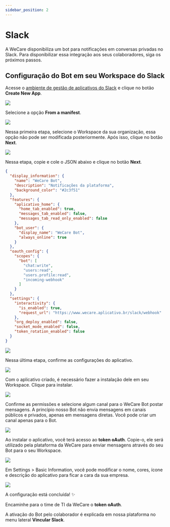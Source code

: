 ```yaml
---
sidebar_position: 2
---
```


# Slack

A WeCare disponibiliza um bot para notificações em conversas privadas no Slack. Para disponibilizar essa integração aos seus colaboradores, siga os próximos passos.

## Configuração do Bot em seu Workspace do Slack

Acesse o [ambiente de gestão de aplicativos do Slack](https://api.slack.com/apps/) e clique no botão **Create New App**.

![](/img/integracoes/slack/slack-1.png)

Selecione a opção **From a manifest**.

![](/img/integracoes/slack/slack-2.png)

Nessa primeira etapa, selecione o Workspace da sua organização, essa opção não pode ser modificada posteriormente. Após isso, clique no botão **Next**.

![](/img/integracoes/slack/slack-3.png)

Nessa etapa, copie e cole o JSON abaixo e clique no botão **Next**.

```json
{
  "display_information": {
    "name": "WeCare Bot",
    "description": "Notificações da plataforma",
    "background_color": "#2c3f51"
  },
  "features": {
    "aplicativo_home": {
      "home_tab_enabled": true,
      "messages_tab_enabled": false,
      "messages_tab_read_only_enabled": false
    },
    "bot_user": {
      "display_name": "WeCare Bot",
      "always_online": true
    }
  },
  "oauth_config": {
    "scopes": {
      "bot": [
        "chat:write",
        "users:read",
        "users.profile:read",
        "incoming-webhook"
      ]
    }
  },
  "settings": {
    "interactivity": {
      "is_enabled": true,
      "request_url": "https://www.wecare.aplicativo.br/slack/webhook"
    },
    "org_deploy_enabled": false,
    "socket_mode_enabled": false,
    "token_rotation_enabled": false
  }
}
```

![](/img/integracoes/slack/slack-4.png)

Nessa última etapa, confirme as configurações do aplicativo.

![](/img/integracoes/slack/slack-5.png)

Com o aplicativo criado, é necessário fazer a instalação dele em seu Workspace. Clique para instalar.

![](/img/integracoes/slack/slack-6.png)

Confirme as permissões e selecione algum canal para o WeCare Bot postar mensagens. A princípio nosso Bot não envia mensagens em canais públicos e privados, apenas em mensagens diretas. Você pode criar um canal apenas para o Bot.

![](/img/integracoes/slack/slack-7.png)

Ao instalar o aplicativo, você terá acesso ao **token oAuth**. Copie-o, ele será utilizado pela plataforma da WeCare para enviar mensagens através do seu Bot para o seu Workspace.

![](/img/integracoes/slack/slack-8.png)

Em Settings > Basic Information, você pode modificar o nome, cores, ícone e descrição do aplicativo para ficar a cara da sua empresa.

![](/img/integracoes/slack/slack-9.png)

A configuração está concluída! ✨

Encaminhe para o time de TI da WeCare o **token oAuth**.

A ativação do Bot pelo colaborador é explicada em nossa plataforma no menu lateral **Vincular Slack**.
